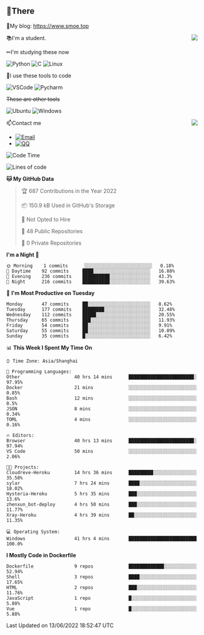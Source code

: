 
## 👏There

📰My blog: https://www.smoe.top

<img align="right" src="https://github-readme-stats.vercel.app/api/top-langs/?username=AkashiCoin"/>


📚I'm a student.

✏I'm studying these now

![Python](https://img.shields.io/badge/-Python-blue?style=flat-square&logo=Python&logoColor=fff)
![C](https://img.shields.io/badge/-C-585858?style=flat-square&logo=C&logoColor=fff)
![Linux](https://img.shields.io/badge/-Linux-black?style=flat-square&logo=Linux&logoColor=fff)

🔨I use these tools to code

![VSCode](https://img.shields.io/badge/-VSCode-blue?style=flat-square&logo=visualstudiocode&logoColor=fff)
![Pycharm](https://img.shields.io/badge/-Pycharm-green?style=flat-square&logo=pycharm&logoColor=fff)

 ~~These are other tools~~

![Ubuntu](https://img.shields.io/badge/-Ubuntu-orange?style=flat-square&logo=Ubuntu&logoColor=fff)
![Windows](https://img.shields.io/badge/-Windows-blue?style=flat-square&logo=Windows&logoColor=fff)

<img align="right" src="https://github-readme-stats.vercel.app/api?username=AkashiCoin" />


📫Contact me

* [![Email](https://img.shields.io/badge/Email-l1040186796@gmail.com-1?style=social&logoColor=fff)](mailto:l1040186796@gmail.com)
* [![QQ](https://img.shields.io/badge/QQ-1040186796-1?style=social&logoColor=fff)](tencent://AddContact/?fromId=45&fromSubId=1&subcmd=all&uin=1040186796&website=www.oicqzone.com)

<!--START_SECTION:waka-->
![Code Time](http://img.shields.io/badge/Code%20Time-70%20hrs%2027%20mins-blue)

![Lines of code](https://img.shields.io/badge/From%20Hello%20World%20I%27ve%20Written-5%20Thousand%20lines%20of%20code-blue)

**🐱 My GitHub Data** 

> 🏆 687 Contributions in the Year 2022
 > 
> 📦 150.9 kB Used in GitHub's Storage 
 > 
> 🚫 Not Opted to Hire
 > 
> 📜 48 Public Repositories 
 > 
> 🔑 0 Private Repositories  
 > 
**I'm a Night 🦉** 

```text
🌞 Morning    1 commits      ░░░░░░░░░░░░░░░░░░░░░░░░░   0.18% 
🌆 Daytime    92 commits     ████░░░░░░░░░░░░░░░░░░░░░   16.88% 
🌃 Evening    236 commits    ██████████░░░░░░░░░░░░░░░   43.3% 
🌙 Night      216 commits    ██████████░░░░░░░░░░░░░░░   39.63%

```
📅 **I'm Most Productive on Tuesday** 

```text
Monday       47 commits     ██░░░░░░░░░░░░░░░░░░░░░░░   8.62% 
Tuesday      177 commits    ████████░░░░░░░░░░░░░░░░░   32.48% 
Wednesday    112 commits    █████░░░░░░░░░░░░░░░░░░░░   20.55% 
Thursday     65 commits     ███░░░░░░░░░░░░░░░░░░░░░░   11.93% 
Friday       54 commits     ██░░░░░░░░░░░░░░░░░░░░░░░   9.91% 
Saturday     55 commits     ██░░░░░░░░░░░░░░░░░░░░░░░   10.09% 
Sunday       35 commits     █░░░░░░░░░░░░░░░░░░░░░░░░   6.42%

```


📊 **This Week I Spent My Time On** 

```text
⌚︎ Time Zone: Asia/Shanghai

💬 Programming Languages: 
Other                    40 hrs 14 mins      ████████████████████████░   97.95% 
Docker                   21 mins             ░░░░░░░░░░░░░░░░░░░░░░░░░   0.85% 
Bash                     12 mins             ░░░░░░░░░░░░░░░░░░░░░░░░░   0.5% 
JSON                     8 mins              ░░░░░░░░░░░░░░░░░░░░░░░░░   0.34% 
TOML                     4 mins              ░░░░░░░░░░░░░░░░░░░░░░░░░   0.16%

🔥 Editors: 
Browser                  40 hrs 13 mins      ████████████████████████░   97.94% 
VS Code                  50 mins             ░░░░░░░░░░░░░░░░░░░░░░░░░   2.06%

🐱‍💻 Projects: 
Cloudreve-Heroku         14 hrs 36 mins      █████████░░░░░░░░░░░░░░░░   35.58% 
sylar                    7 hrs 24 mins       ████░░░░░░░░░░░░░░░░░░░░░   18.02% 
Hysteria-Heroku          5 hrs 35 mins       ███░░░░░░░░░░░░░░░░░░░░░░   13.6% 
zhenxun_bot-deploy       4 hrs 50 mins       ███░░░░░░░░░░░░░░░░░░░░░░   11.77% 
Xray-Heroku              4 hrs 39 mins       ██░░░░░░░░░░░░░░░░░░░░░░░   11.35%

💻 Operating System: 
Windows                  41 hrs 4 mins       █████████████████████████   100.0%

```

**I Mostly Code in Dockerfile** 

```text
Dockerfile               9 repos             █████████████░░░░░░░░░░░░   52.94% 
Shell                    3 repos             ████░░░░░░░░░░░░░░░░░░░░░   17.65% 
HTML                     2 repos             ███░░░░░░░░░░░░░░░░░░░░░░   11.76% 
JavaScript               1 repo              █░░░░░░░░░░░░░░░░░░░░░░░░   5.88% 
Vue                      1 repo              █░░░░░░░░░░░░░░░░░░░░░░░░   5.88%

```



 Last Updated on 13/06/2022 18:52:47 UTC
<!--END_SECTION:waka-->
